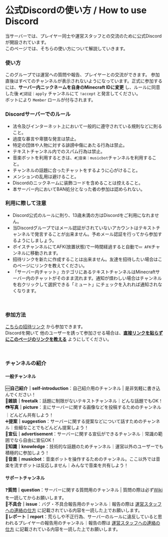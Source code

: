 # 公式Discordの使い方 / How to use Discord

当サーバーでは、プレイヤー同士や運営スタッフとの交流のために公式Discordが開設されています。  
このページでは、そちらの使い方について解説していきます。


### 使い方  
このグループでは運営への質問や報告、プレイヤーとの交流ができます。
参加直後はすべてのチャンネルが表示されないようになっています。正式に参加するには、**サーバー内ニックネームを自身のMinecraft IDに変更** し、ルールに同意した後 `#💁認証｜apply` チャンネルにて `!accept` と発言してください。  
ボットにより `Member` ロールが付与されます。

### Discordサーバーでのルール

* 法令及びインターネット上において一般的に遵守されている規則などに則ること。
* 過度な暴言や卑猥な発言は禁止。
* 特定の団体や人物に対する誹謗中傷にあたる行為は禁止。
* テキストチャンネル内でのスパム行為は禁止。
* 音楽ボットを利用するときは、`#🎵音楽｜musicbot`チャンネルを利用すること。
* チャンネルの話題に合ったチャットをするように心がけること。
* メンションの乱用は避けること。
* Discordのニックネームに装飾コードを含めることは控えること。
* 本サーバー内においてBAN処分となった者の参加は認められない。


### 利用に際して注意

* Discord公式のルールに則り、13歳未満の方はDiscordをご利用になれません。
* 当Discordグループではメール認証がされていないアカウントはテキストチャンネルで発言することが出来ません。予めメール認証を行ってから参加するようにしましょう。  
* ボイスチャンネルにてAFK(放置状態)で一時間経過すると自動で``💤 AFK``チャンネルに移動されます。
* 招待リンクを新たに作成することは出来ません。友達を招待したい場合はこのページにリンクを教えてください。  
* 「サーバー内チャット」カテゴリにあるテキストチャンネルはMinecraftサーバー内のチャットがそのまま流れます。通知が煩わしい場合はチャンネルを右クリックして選択できる「ミュート」にチェックを入れれば通知されなくなります。
<br>

### 参加方法  
[こちらの招待リンク](https://discord.gg/23pJDKK) から参加できます。  
Discordを開いて
他のユーザーを誘って参加させる場合は、**<u>直接リンクを貼らずにこのページのリンクを教える</u>** ようにしてください。  


<br>

### チャンネルの紹介
#### 一般チャンネル
🆕**自己紹介｜self-introduction**：自己紹介用のチャンネル | 是非気軽に書き込んでください！  
💬**雑談｜freetalk**：話題に制限がないテキストチャンネル｜どんな話題でもOK！  
📷**写真｜picture**：主にサーバーに関する画像などを投稿するためのチャンネル｜どんどん共有しよう！  
➕**提案｜suggestion**：サーバーに関する提案などについて話すためのチャンネル｜些細なことでもどんどん提案しよう！  
📢**宣伝｜advertisement**：サーバーに関する宣伝ができるチャンネル｜常識の範囲でなら自由に宣伝OK！  
👴**知識｜knowledge**：技術的な話題のためチャンネル｜運営以外のユーザーでも積極的に参加しよう！  
🎵**音楽｜musicbot**：音楽ボットを操作するためのチャンネル。ここ以外では音楽を流すボットは反応しません｜みんなで音楽を共有しよう！  

#### サポートチャンネル
❓**質問｜question**：サーバーに関する質問用のチャンネル | 質問の際は必ず[Wiki](index.md)を一読してからお願いします。  
🐞**不具合｜issue**：バグ・不具合報告用のチャンネル｜報告の際は [運営スタッフへの連絡の仕方](https://wiki.lucknetwork.jp/report/) に記載されている内容を一読した上でお願いします。  
📰**レポート｜report**：荒らしや不正行為、サーバーのルールに違反していると思われるプレイヤーの報告用のチャンネル｜報告の際は [運営スタッフへの連絡の仕方](https://wiki.lucknetwork.jp/report/) に記載されている内容を一読した上でお願いします。
